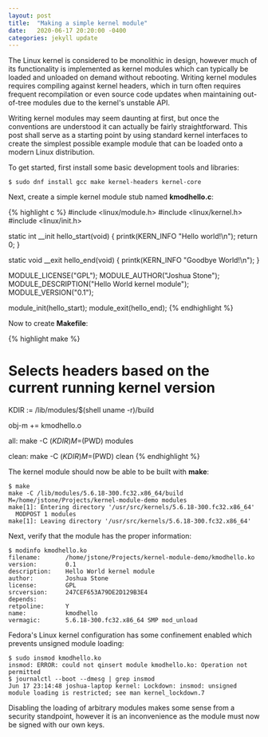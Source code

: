 ```yaml
---
layout: post
title:  "Making a simple kernel module"
date:   2020-06-17 20:20:00 -0400
categories: jekyll update
---
```


The Linux kernel is considered to be monolithic in design, however much of its functionality is implemented as kernel modules which can typically be loaded and unloaded on demand without rebooting. Writing kernel modules requires compiling against kernel headers, which in turn often requires frequent recompilation or even source code updates when maintaining out-of-tree modules due to the kernel's unstable API. 

Writing kernel modules may seem daunting at first, but once the conventions are understood it can actually be fairly straightforward. This post shall serve as a starting point by using standard kernel interfaces to create the simplest possible example module that can be loaded onto a modern Linux distribution. 

To get started, first install some basic development tools and libraries: 

```
$ sudo dnf install gcc make kernel-headers kernel-core
```

Next, create a simple kernel module stub named **kmodhello.c**:

{% highlight c %}
#include <linux/module.h>
#include <linux/kernel.h>
#include <linux/init.h>

static int __init hello_start(void)
{
        printk(KERN_INFO "Hello world!\n");
        return 0;
}

static void __exit hello_end(void)
{
        printk(KERN_INFO "Goodbye World!\n");
}

MODULE_LICENSE("GPL");
MODULE_AUTHOR("Joshua Stone");
MODULE_DESCRIPTION("Hello World kernel module");
MODULE_VERSION("0.1");

module_init(hello_start);
module_exit(hello_end);
{% endhighlight %}

Now to create **Makefile**:

{% highlight make %}
# Selects headers based on the current running kernel version
KDIR := /lib/modules/$(shell uname -r)/build

obj-m += kmodhello.o

all:
	make -C $(KDIR) M=$(PWD) modules

clean:
	make -C $(KDIR) M=$(PWD) clean
{% endhighlight %}

The kernel module should now be able to be built with **make**:

```
$ make
make -C /lib/modules/5.6.18-300.fc32.x86_64/build M=/home/jstone/Projects/kernel-module-demo modules
make[1]: Entering directory '/usr/src/kernels/5.6.18-300.fc32.x86_64'
  MODPOST 1 modules
make[1]: Leaving directory '/usr/src/kernels/5.6.18-300.fc32.x86_64'
```

Next, verify that the module has the proper information:

```
$ modinfo kmodhello.ko
filename:       /home/jstone/Projects/kernel-module-demo/kmodhello.ko
version:        0.1
description:    Hello World kernel module
author:         Joshua Stone
license:        GPL
srcversion:     247CEF653A79DE2D129B3E4
depends:        
retpoline:      Y
name:           kmodhello
vermagic:       5.6.18-300.fc32.x86_64 SMP mod_unload 
```

Fedora's Linux kernel configuration has some confinement enabled which prevents unsigned module loading:

```
$ sudo insmod kmodhello.ko
insmod: ERROR: could not qinsert module kmodhello.ko: Operation not permitted
$ journalctl --boot --dmesg | grep insmod
Jun 17 23:14:48 joshua-laptop kernel: Lockdown: insmod: unsigned module loading is restricted; see man kernel_lockdown.7
```

Disabling the loading of arbitrary modules makes some sense from a security standpoint, however it is an inconvenience as the module must now be signed with our own keys.

